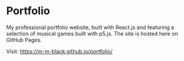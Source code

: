 # Portfolio

My professional portfolio website, built with React.js and featuring a selection of musical games built with p5.js. The site is hosted here on GitHub Pages.

Visit: https://m-m-black.github.io/portfolio/
